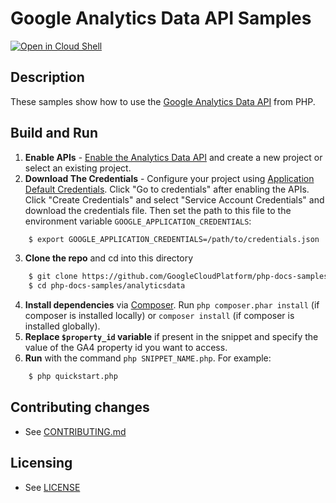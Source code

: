 # Google Analytics Data API Samples

[![Open in Cloud Shell][shell_img]][shell_link]

[shell_img]: http://gstatic.com/cloudssh/images/open-btn.svg
[shell_link]: https://console.cloud.google.com/cloudshell/open?git_repo=https://github.com/googlecloudplatform/php-docs-samples&page=editor&working_dir=analyticsdata

## Description

These samples show how to use the [Google Analytics Data API][analyticsdata-api]
from PHP.

[analyticsdata-api]: https://developers.google.com/analytics/devguides/reporting/data/v1

## Build and Run
1.  **Enable APIs** - [Enable the Analytics Data API](https://console.cloud.google.com/flows/enableapi?apiid=analyticsdata.googleapis.com)
    and create a new project or select an existing project.
2.  **Download The Credentials** - Configure your project using [Application Default Credentials][adc].
    Click "Go to credentials" after enabling the APIs. Click "Create Credentials"
    and select "Service Account Credentials" and download the credentials file. Then set the path to
    this file to the environment variable `GOOGLE_APPLICATION_CREDENTIALS`:
```sh
    $ export GOOGLE_APPLICATION_CREDENTIALS=/path/to/credentials.json
```
3.  **Clone the repo** and cd into this directory
```sh
    $ git clone https://github.com/GoogleCloudPlatform/php-docs-samples
    $ cd php-docs-samples/analyticsdata
```
4.  **Install dependencies** via [Composer](http://getcomposer.org/doc/00-intro.md).
    Run `php composer.phar install` (if composer is installed locally) or `composer install`
    (if composer is installed globally).
5.  **Replace `$property_id` variable** if present in the snippet and specify
    the value of the GA4 property id you want to access.
6.  **Run** with the command `php SNIPPET_NAME.php`. For example:
```sh
    $ php quickstart.php
```

## Contributing changes

* See [CONTRIBUTING.md](../CONTRIBUTING.md)

## Licensing

* See [LICENSE](../LICENSE)

[adc]: https://cloud.google.com/docs/authentication/production#obtaining_and_providing_service_account_credentials_manually
